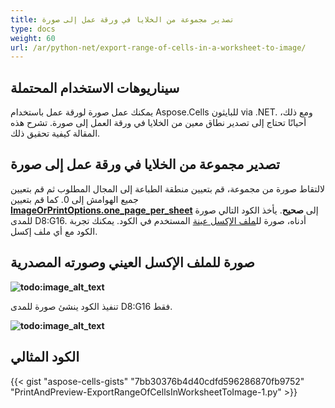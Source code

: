 ```yaml
---
title: تصدير مجموعة من الخلايا في ورقة عمل إلى صورة
type: docs
weight: 60
url: /ar/python-net/export-range-of-cells-in-a-worksheet-to-image/
---
```


## **سيناريوهات الاستخدام المحتملة**

يمكنك عمل صورة لورقة عمل باستخدام Aspose.Cells للبايثون via .NET. ومع ذلك، أحيانًا تحتاج إلى تصدير نطاق معين من الخلايا في ورقة العمل إلى صورة. تشرح هذه المقالة كيفية تحقيق ذلك.

## **تصدير مجموعة من الخلايا في ورقة عمل إلى صورة**

لالتقاط صورة من مجموعة، قم بتعيين منطقة الطباعة إلى المجال المطلوب ثم قم بتعيين جميع الهوامش إلى 0. كما قم بتعيين [**ImageOrPrintOptions.one_page_per_sheet**](https://reference.aspose.com/cells/python-net/aspose.cells.rendering/imageorprintoptions/one_page_per_sheet) إلى **صحيح**. يأخذ الكود التالي صورة للمدى D8:G16. أدناه، صورة لل[ملف الإكسل عينة](47153160.xlsx) المستخدم في الكود. يمكنك تجربة الكود مع أي ملف إكسل.

## **صورة للملف الإكسل العيني وصورته المصدرية**

**![todo:image_alt_text](export-range-of-cells-in-a-worksheet-to-image_1.png)**

تنفيذ الكود ينشئ صورة للمدى D8:G16 فقط.

**![todo:image_alt_text](Output-Image.png)**

## **الكود المثالي**

{{< gist "aspose-cells-gists" "7bb30376b4d40cdfd596286870fb9752" "PrintAndPreview-ExportRangeOfCellsInWorksheetToImage-1.py" >}}

